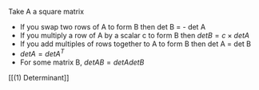 Take A a square matrix
- If you swap two rows of A to form B then det B = - det A
- If you multiply a row of A by a scalar c to form B then $det B = c \times det A$
- If you add multiples of rows together to A to form B then det A = det B
- $det A = det A^T$
- For some matrix B, $detAB = detAdetB$

[[(1) Determinant]]
